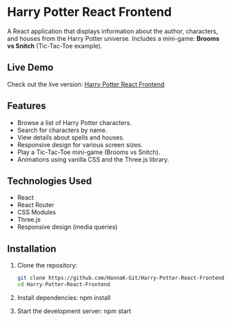 # Harry Potter React Frontend

A React application that displays information about the author, characters, and houses from the Harry Potter universe.
Includes a mini-game: **Brooms vs Snitch** (Tic-Tac-Toe example).

## Live Demo

Check out the live version: [Harry Potter React Frontend](https://hannak-git.github.io/Harry-Potter-React-Frontend/)


## Features

- Browse a list of Harry Potter characters.
- Search for characters by name.
- View details about spells and houses.
- Responsive design for various screen sizes.
- Play a Tic-Tac-Toe mini-game (Brooms vs Snitch).
- Animations using vanilla CSS and the Three.js library.

## Technologies Used

- React
- React Router
- CSS Modules
- Three.js
- Responsive design (media queries)

## Installation

1. Clone the repository:

   ```bash
   git clone https://github.com/HannaK-Git/Harry-Potter-React-Frontend.git
   cd Harry-Potter-React-Frontend

2. Install dependencies:
   npm install

3. Start the development server:
   npm start   
      
   

   

